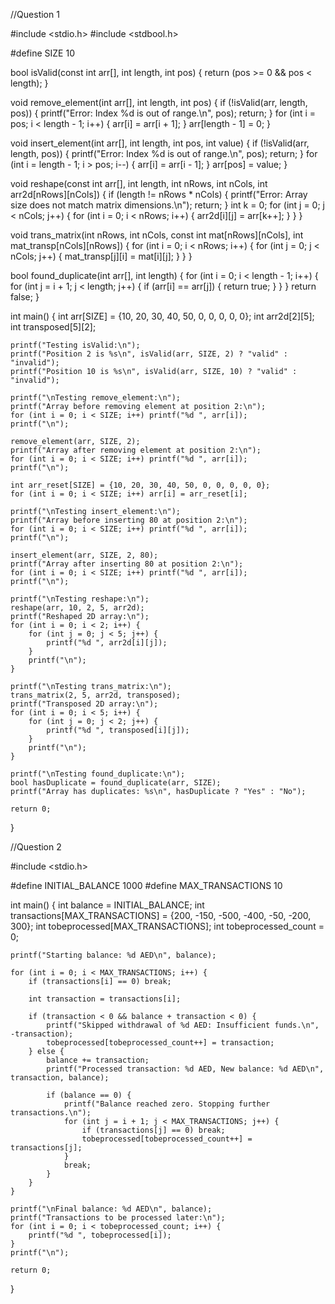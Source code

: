 //Question 1

#include <stdio.h>
#include <stdbool.h>

#define SIZE 10

bool isValid(const int arr[], int length, int pos) {
    return (pos >= 0 && pos < length);
}

void remove_element(int arr[], int length, int pos) {
    if (!isValid(arr, length, pos)) {
        printf("Error: Index %d is out of range.\n", pos);
        return;
    }
    for (int i = pos; i < length - 1; i++) {
        arr[i] = arr[i + 1];
    }
    arr[length - 1] = 0;
}

void insert_element(int arr[], int length, int pos, int value) {
    if (!isValid(arr, length, pos)) {
        printf("Error: Index %d is out of range.\n", pos);
        return;
    }
    for (int i = length - 1; i > pos; i--) {
        arr[i] = arr[i - 1];
    }
    arr[pos] = value;
}

void reshape(const int arr[], int length, int nRows, int nCols, int arr2d[nRows][nCols]) {
    if (length != nRows * nCols) {
        printf("Error: Array size does not match matrix dimensions.\n");
        return;
    }
    int k = 0;
    for (int j = 0; j < nCols; j++) {
        for (int i = 0; i < nRows; i++) {
            arr2d[i][j] = arr[k++];
        }
    }
}

void trans_matrix(int nRows, int nCols, const int mat[nRows][nCols], int mat_transp[nCols][nRows]) {
    for (int i = 0; i < nRows; i++) {
        for (int j = 0; j < nCols; j++) {
            mat_transp[j][i] = mat[i][j];
        }
    }
}

bool found_duplicate(int arr[], int length) {
    for (int i = 0; i < length - 1; i++) {
        for (int j = i + 1; j < length; j++) {
            if (arr[i] == arr[j]) {
                return true;
            }
        }
    }
    return false;
}

int main() {
    int arr[SIZE] = {10, 20, 30, 40, 50, 0, 0, 0, 0, 0};
    int arr2d[2][5];
    int transposed[5][2];

    printf("Testing isValid:\n");
    printf("Position 2 is %s\n", isValid(arr, SIZE, 2) ? "valid" : "invalid");
    printf("Position 10 is %s\n", isValid(arr, SIZE, 10) ? "valid" : "invalid");

    printf("\nTesting remove_element:\n");
    printf("Array before removing element at position 2:\n");
    for (int i = 0; i < SIZE; i++) printf("%d ", arr[i]);
    printf("\n");

    remove_element(arr, SIZE, 2);
    printf("Array after removing element at position 2:\n");
    for (int i = 0; i < SIZE; i++) printf("%d ", arr[i]);
    printf("\n");

    int arr_reset[SIZE] = {10, 20, 30, 40, 50, 0, 0, 0, 0, 0};
    for (int i = 0; i < SIZE; i++) arr[i] = arr_reset[i];

    printf("\nTesting insert_element:\n");
    printf("Array before inserting 80 at position 2:\n");
    for (int i = 0; i < SIZE; i++) printf("%d ", arr[i]);
    printf("\n");

    insert_element(arr, SIZE, 2, 80);
    printf("Array after inserting 80 at position 2:\n");
    for (int i = 0; i < SIZE; i++) printf("%d ", arr[i]);
    printf("\n");

    printf("\nTesting reshape:\n");
    reshape(arr, 10, 2, 5, arr2d);
    printf("Reshaped 2D array:\n");
    for (int i = 0; i < 2; i++) {
        for (int j = 0; j < 5; j++) {
            printf("%d ", arr2d[i][j]);
        }
        printf("\n");
    }

    printf("\nTesting trans_matrix:\n");
    trans_matrix(2, 5, arr2d, transposed);
    printf("Transposed 2D array:\n");
    for (int i = 0; i < 5; i++) {
        for (int j = 0; j < 2; j++) {
            printf("%d ", transposed[i][j]);
        }
        printf("\n");
    }

    printf("\nTesting found_duplicate:\n");
    bool hasDuplicate = found_duplicate(arr, SIZE);
    printf("Array has duplicates: %s\n", hasDuplicate ? "Yes" : "No");

    return 0;
}


//Question 2

#include <stdio.h>

#define INITIAL_BALANCE 1000
#define MAX_TRANSACTIONS 10

int main()
{
    int balance = INITIAL_BALANCE;
    int transactions[MAX_TRANSACTIONS] = {200, -150, -500, -400, -50, -200, 300};
    int tobeprocessed[MAX_TRANSACTIONS];
    int tobeprocessed_count = 0;

    printf("Starting balance: %d AED\n", balance);

    for (int i = 0; i < MAX_TRANSACTIONS; i++) {
        if (transactions[i] == 0) break;

        int transaction = transactions[i];

        if (transaction < 0 && balance + transaction < 0) {
            printf("Skipped withdrawal of %d AED: Insufficient funds.\n", -transaction);
            tobeprocessed[tobeprocessed_count++] = transaction;
        } else {
            balance += transaction;
            printf("Processed transaction: %d AED, New balance: %d AED\n", transaction, balance);

            if (balance == 0) {
                printf("Balance reached zero. Stopping further transactions.\n");
                for (int j = i + 1; j < MAX_TRANSACTIONS; j++) {
                    if (transactions[j] == 0) break;
                    tobeprocessed[tobeprocessed_count++] = transactions[j];
                }
                break;
            }
        }
    }

    printf("\nFinal balance: %d AED\n", balance);
    printf("Transactions to be processed later:\n");
    for (int i = 0; i < tobeprocessed_count; i++) {
        printf("%d ", tobeprocessed[i]);
    }
    printf("\n");

    return 0;
}
